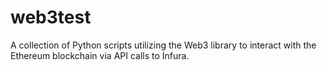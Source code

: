 # web3test
A collection of Python scripts utilizing the Web3 library to interact with the Ethereum blockchain via API calls to Infura.
